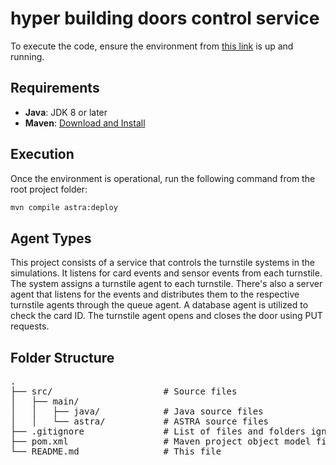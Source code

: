 # hyper building doors control service

To execute the code, ensure the environment from [this link](https://github.com/JoseIgnacioRetamalThomsen/Simulating-and-Managing-Human-Behaviors-and-Smart-Buildings/releases/download/0.0.1/simulation-win64.zip) is up and running.

## Requirements

- **Java**: JDK 8 or later
- **Maven**: [Download and Install](https://maven.apache.org/download.cgi)

## Execution

Once the environment is operational, run the following command from the root project folder:

```bash
mvn compile astra:deploy
```


## Agent Types

This project consists of a service that controls the turnstile systems in the simulations. It listens for card events and sensor events from each turnstile. The system assigns a turnstile agent to each turnstile. There's also a server agent that listens for the events and distributes them to the respective turnstile agents through the queue agent. A database agent is utilized to check the card ID. The turnstile agent opens and closes the door using PUT requests.
## Folder Structure

<pre>
.
├── src/                     # Source files
│   ├── main/
│   │   ├── java/            # Java source files
│   │   └── astra/           # ASTRA source files
├── .gitignore               # List of files and folders ignored by git
├── pom.xml                  # Maven project object model file
└── README.md                # This file
</pre>

